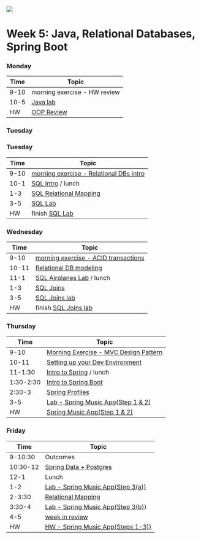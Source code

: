 ![](https://ga-dash.s3.amazonaws.com/production/assets/logo-9f88ae6c9c3871690e33280fcf557f33.png)

# Week 5: Java, Relational Databases, Spring Boot

### Monday

Time    |      Topic 
---     | ----------------
9-10    | morning exercise - HW review
10-5    | [Java lab](/Week5/Lessons/1-Monday/1-Java-Project/README.md)
HW      | [OOP Review](/Week5/Lessons/1-Monday/2-OOP-Review-HW/README.md) 


### Tuesday

### Tuesday

Time    |      Topic 
---     | ----------------
9-10    | [morning exercise - Relational DBs intro](/Week5/Lessons/2-Tuesday/1-Relational-Databases-Intro-Lesson)
10-1    | [SQL intro](/Week5/Lessons/2-Tuesday/2-SQL-Intro-Lesson) / lunch
1-3     | [SQL Relational Mapping](/Week5/Lessons/2-Tuesday/3-SQL-Relational-Mapping-Lesson)
3-5     | [SQL Lab](/Week5/Code/2-Tuesday/SQL-Intro-Lab)
HW      | finish [SQL Lab](/Week5/Code/2-Tuesday/SQL-Intro-Lab)


### Wednesday

Time    |      Topic 
---     | ----------------
9-10    | [morning exercise - ACID transactions](/Week5/Lessons/3-Wednesday/1-Acid-Transactions)
10-11   | [Relational DB modeling](/Week5/Lessons/3-Wednesday/2-Relational-Database-Modeling)
11-1    | [SQL Airplanes Lab](/Week5/Code/3-Wednesday/3-SQL-Airplane-Lab) / lunch
1-3     | [SQL Joins](https://git.generalassemb.ly/GA-Cognizant/databases/tree/master/sql-joins-lesson)
3-5     | [SQL Joins lab](https://git.generalassemb.ly/GA-Cognizant/databases/tree/master/sql-joins-lab)
HW      | finish [SQL Joins lab](https://git.generalassemb.ly/GA-Cognizant/databases/tree/master/sql-joins-lab)


### Thursday

Time       |         Topic 
---        | ----------------------
9-10       | [Morning Exercise - MVC Design Pattern](/Week5/Lessons/4-Thursday/1-Spring-Design-Patterns/mvc-design-pattern.md)
10-11      | [Setting up your Dev Environment](/Week5/Lessons/4-Thursday/2-Development-Environment-Lesson)
11-1:30    | [Intro to Spring](/Week5/Lessons/4-Thursday/3-Spring-Overview-Lesson) / lunch
1:30-2:30  | [Intro to Spring Boot](/Week5/Lessons/4-Thursday/4-Spring-Boot-Overview-Lesson)
2:30-3     | [Spring Profiles](https://git.generalassemb.ly/GA-Cognizant/spring-boot/tree/master/spring-profiles-lesson)
3-5        | [Lab - Spring Music App(Step 1 & 2)](https://git.generalassemb.ly/GA-Cognizant/spring-boot/tree/master/spring-boot-lab)
HW         | [Spring Music App(Step 1 & 2)](https://git.generalassemb.ly/GA-Cognizant/spring-boot/tree/master/spring-boot-lab)


### Friday

Time        |         Topic 
---         | ----------------------
9-10:30     | Outcomes
10:30-12    | [Spring Data + Postgres](https://git.generalassemb.ly/GA-Cognizant/spring-boot/tree/master/spring-data-postgresql-lesson)
12-1        | Lunch
1-2         | [Lab - Spring Music App(Step 3(a))](https://git.generalassemb.ly/GA-Cognizant/spring-boot/tree/master/spring-boot-lab)
2-3:30      | [Relational Mapping](https://git.generalassemb.ly/GA-Cognizant/spring-boot/tree/master/spring-data-postgresql-lesson)
3:30-4      | [Lab - Spring Music App(Step 3(b))](https://git.generalassemb.ly/GA-Cognizant/spring-boot/tree/master/spring-boot-lab)
4-5         | [week in review](https://git.generalassemb.ly/GA-Cognizant/additional-material/blob/master/week-in-review.md)
HW          | [HW - Spring Music App(Steps 1-3))](https://git.generalassemb.ly/GA-Cognizant/spring-boot/tree/master/spring-boot-lab)


